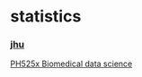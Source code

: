# statistics

### [jhu](https://www.ams.jhu.edu/~dan/550.435/notes/COURSENOTES435.pdf)

[PH525x Biomedical data science](http://genomicsclass.github.io/book/)
